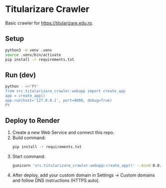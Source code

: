 # Titularizare Crawler

Basic crawler for https://titularizare.edu.ro.

## Setup

```bash
python3 -m venv .venv
source .venv/bin/activate
pip install -r requirements.txt
```

## Run (dev)

```bash
python - <<'PY'
from src.titularizare_crawler.webapp import create_app
app = create_app()
app.run(host='127.0.0.1', port=8000, debug=True)
PY
```

## Deploy to Render

1. Create a new Web Service and connect this repo.
2. Build command:
   ```bash
   pip install -r requirements.txt
   ```
3. Start command:
   ```bash
   gunicorn 'src.titularizare_crawler.webapp:create_app()' --bind 0.0.0.0:$PORT --workers 2 --threads 4 --timeout 180
   ```
4. After deploy, add your custom domain in Settings → Custom domains and follow DNS instructions (HTTPS auto).

